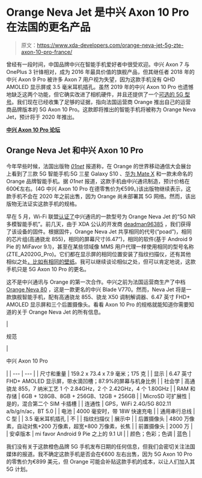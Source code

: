 # Orange Neva Jet 是中兴 Axon 10 Pro 在法国的更名产品

> 原文：<https://www.xda-developers.com/orange-neva-jet-5g-zte-axon-10-pro-france/>

曾经有一段时间，中国品牌中兴在智能手机爱好者中很受欢迎。中兴 Axon 7 与 OnePlus 3 针锋相对，成为 2016 年最具价值的旗舰产品，但其继任者 2018 年的中兴 Axon 9 Pro 被许多 Axon 7 用户视为失望，因为这款手机没有 QHD AMOLED 显示屏或 3.5 毫米耳机插孔。虽然 2019 年的中兴 Axon 10 Pro 也遗憾地缺乏这两个功能，但它确实改进了相机硬件，并且还提供了一个[可选的 5G 型号](https://www.xda-developers.com/zte-axon-10-pro-5g-flagship-blade-v10-vita/)。我们现在已经收集了足够的证据，指向法国运营商 Orange 推出自己的运营商品牌版本的 5G Axon 10 Pro。这款即将推出的智能手机将被称为 Orange Neva Jet，预计将于 2020 年推出。

**[中兴 Axon 10 Pro 论坛](https://forum.xda-developers.com/axon-10-pro)**

## Orange Neva Jet 和中兴 Axon 10 Pro

今年早些时候，法国出版物 [*01net*](https://www.01net.com/actualites/mwc-2019-orange-va-commercialiser-son-propre-smartphone-5g-1640527.html) 报道称，在 Orange 的世界移动通信大会展台上看到了三款 5G 智能手机:5G 三星 Galaxy S10 、[华为 Mate X](https://forum.xda-developers.com/mate-x) 和一款未命名的 Orange 品牌智能手机。据 *01net* 报道，这款手机由中兴通讯制造，预计价格在 600€左右。(4G 中兴 Axon 10 Pro 在德零售价为€599。)该出版物继续表示，这款手机不会在 2020 年之前出售，因为 Orange 尚未部署其 5G 网络。然而，该出版物无法证实这款手机的规格。

早在 5 月，Wi-Fi 联盟[认证了](https://www.wi-fi.org/content/search-page?keys=WFA83631)中兴通讯的一款型号为 Orange Neva Jet 的“5G NR 多模智能手机”。前几天，由于 XDA 公认的开发商 [deadman96385](https://forum.xda-developers.com/member.php?u=4222965) ，我们获得了该设备的固件。根据固件，Orange Neva Jet 共享相同的代号(“poad”)，相同的芯片组(高通骁龙 855)，相同的屏幕尺寸(6.47”)，相同的软件(基于 Android 9 Pie 的 MiFavor 9.1)，甚至在某些领域像 MMS 用户代理一样使用相同的型号名称(ZTE_A2020G_Pro)。它们都在显示屏的相同位置安装了指纹扫描仪，还有其他相似之处[，比如有相同的壁纸](https://www.xda-developers.com/download-zte-axon-10-pro-live-wallpaper-apk/)。我可以继续谈论相似之处，但可以肯定地说，这款手机只是 5G Axon 10 Pro 的更名。

这不是中兴通讯与 Orange 的第一次合作。中兴之前为法国运营商生产了中档 [Orange Neva 80](https://www.orange.com/en/content/download/35185/1117245/version/2/file/Orange+Neva+80+-+spec+sheet-FINAL.pdf) ，这是一款更名的中兴 Blade V770。然而，Neva Jet 将是一款旗舰智能手机，配有高通骁龙 855、骁龙 X50 调制解调器、6.47 英寸 FHD+ AMOLED 显示屏和三个后置摄像头。看看 Axon 10 Pro 的规格就能知道你需要知道的关于 Orange Neva Jet 的所有信息。

| 

规范

 | 

中兴 Axon 10 Pro

 |
| --- | --- |
| 尺寸和重量 | 159.2 x 73.4 x 7.9 毫米；175 克 |
| 显示 | 6.47 英寸 FHD+ AMOLED 显示屏，带水滴凹槽；87.9%的屏幕与机身比例 |
| 社会学 | 高通骁龙 855，7 纳米工艺 1 个 2.84GHz，2 个 2.42GHz，4 个 1.80GHz |
| RAM 和存储 | 6GB + 128GB、8GB + 256GB、12GB + 256GB |
| MicroSD 可扩展性 | 是的，混合第二个 SIM 卡插槽 |
| 连通性 | GPS，WiFi 2.4G/5G 802.11 a/b/g/n/ac，BT 5.0 |
| 电池 | 4000 毫安时，带 18W 快速充电 |
| 通用串行总线 | C 型 |
| 3.5 毫米耳机插孔 | 不 |
| 指纹扫描仪 | 展示中 |
| 后置摄像头 | 4800 万像素，自动对焦+200 万像素，超宽+800 万像素，长焦 |
| 前置摄像头 | 2000 万 |
| 安卓版本 | mi favor Android 9 Pie 之上的 9.1 UI |
| 颜色；色彩；色调 | 蓝色 |

我们没有关于这款橙色品牌 5G 手机发布日期的任何信息，但我们会密切关注法国媒体的报道。我不确定这款手机是否会在€600 左右出售，因为 5G Axon 10 Pro 的零售价为€899 美元，但 Orange 可能会补贴这款手机的成本，以让人们加入其 5G 计划。